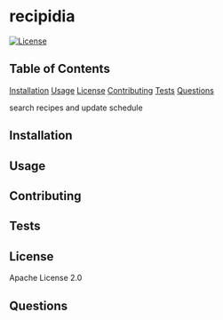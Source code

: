 # recipidia # 
    
[![License](https://img.shields.io/badge/License-Apache%202.0-blue.svg)](https://opensource.org/licenses/Apache-2.0)
    
## Table of Contents ##
[Installation](##Installation##)
[Usage](##Usage##)
[License](##License##)
[Contributing](##Contributing##)
[Tests](##Tests##)
[Questions](##Questions##)

    
search recipes and update schedule
    
## Installation ##
    
## Usage ##
    
## Contributing ##
    
## Tests ##
    
## License ##
    
Apache License 2.0
    
## Questions ##
    
